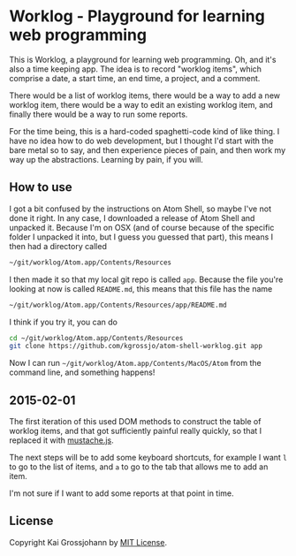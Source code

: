 # Worklog - Playground for learning web programming

This is Worklog, a playground for learning web programming.  Oh, and it's
also a time keeping app.  The idea is to record "worklog items", which
comprise a date, a start time, an end time, a project, and a comment.

There would be a list of worklog items, there would be a way to add a new
worklog item, there would be a way to edit an existing worklog item, and
finally there would be a way to run some reports.

For the time being, this is a hard-coded spaghetti-code kind of like thing.
I have no idea how to do web development, but I thought I'd start with the
bare metal so to say, and then experience pieces of pain, and then work my
way up the abstractions.  Learning by pain, if you will.

## How to use

I got a bit confused by the instructions on Atom Shell, so maybe I've not
done it right.  In any case, I downloaded a release of Atom Shell and
unpacked it.  Because I'm on OSX (and of course because of the specific
folder I unpacked it into, but I guess you guessed that part), this means I
then had a directory called

```bash
~/git/worklog/Atom.app/Contents/Resources
```

I then made it so that my local git repo is called `app`.  Because the 
file you're looking at now is called `README.md`, this means that this file
has the name

```bash
~/git/worklog/Atom.app/Contents/Resources/app/README.md
```

I think if you try it, you can do

```bash
cd ~/git/worklog/Atom.app/Contents/Resources
git clone https://github.com/kgrossjo/atom-shell-worklog.git app
```

Now I can run `~/git/worklog/Atom.app/Contents/MacOS/Atom` from the command
line, and something happens!


## 2015-02-01

The first iteration of this used DOM methods to construct the table of
worklog items, and that got sufficiently painful really quickly, so that I
replaced it with [mustache.js](http://github.com/janl/mustache.js).

The next steps will be to add some keyboard shortcuts, for example I want
`l` to go to the list of items, and `a` to go to the tab that allows me to
add an item.

I'm not sure if I want to add some reports at that point in time.


## License

Copyright Kai Grossjohann by [MIT License](license).

